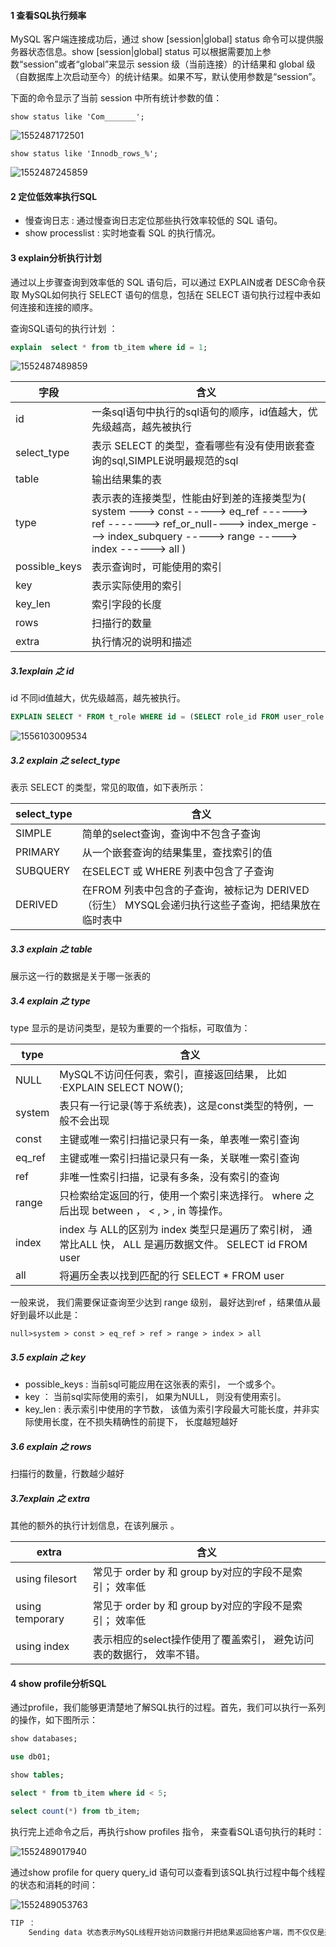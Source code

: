 #### 1 查看SQL执行频率

MySQL 客户端连接成功后，通过 show [session|global] status 命令可以提供服务器状态信息。show [session|global] status 可以根据需要加上参数“session”或者“global”来显示 session 级（当前连接）的计结果和 global 级（自数据库上次启动至今）的统计结果。如果不写，默认使用参数是“session”。

下面的命令显示了当前 session 中所有统计参数的值：

```
show status like 'Com_______';
```

![1552487172501](C:/Users/星星/Desktop/mysql/2/文档/assets/1552487172501.png)  

```
show status like 'Innodb_rows_%';
```

![1552487245859](C:/Users/星星/Desktop/mysql/2/文档/assets/1552487245859.png)

#### 2 定位低效率执行SQL

- 慢查询日志 : 通过慢查询日志定位那些执行效率较低的 SQL 语句。
- show processlist  : 实时地查看 SQL 的执行情况。

#### 3 explain分析执行计划

通过以上步骤查询到效率低的 SQL 语句后，可以通过 EXPLAIN或者 DESC命令获取 MySQL如何执行 SELECT 语句的信息，包括在 SELECT 语句执行过程中表如何连接和连接的顺序。

查询SQL语句的执行计划 ： 

```sql
explain  select * from tb_item where id = 1;
```

![1552487489859](C:/Users/星星/Desktop/mysql/2/文档/assets/1552487489859.png)  

| 字段          | 含义                                                         |
| ------------- | ------------------------------------------------------------ |
| id            | 一条sql语句中执行的sql语句的顺序，id值越大，优先级越高，越先被执行 |
| select_type   | 表示 SELECT 的类型，查看哪些有没有使用嵌套查询的sql,SIMPLE说明最规范的sql |
| table         | 输出结果集的表                                               |
| type          | 表示表的连接类型，性能由好到差的连接类型为( system  --->  const  ----->  eq_ref  ------>  ref  ------->  ref_or_null---->  index_merge  --->  index_subquery  ----->  range  ----->  index  ------> all ) |
| possible_keys | 表示查询时，可能使用的索引                                   |
| key           | 表示实际使用的索引                                           |
| key_len       | 索引字段的长度                                               |
| rows          | 扫描行的数量                                                 |
| extra         | 执行情况的说明和描述                                         |

##### 3.1explain 之 id

 id 不同id值越大，优先级越高，越先被执行。 

``` SQL
EXPLAIN SELECT * FROM t_role WHERE id = (SELECT role_id FROM user_role WHERE user_id = (SELECT id FROM t_user WHERE username = 'stu1'))
```

![1556103009534](C:/Users/星星/Desktop/mysql/2/文档/assets/1556103009534.png) 

##### 3.2 explain 之 select_type

 表示 SELECT 的类型，常见的取值，如下表所示：

| select_type | 含义                                                         |
| ----------- | ------------------------------------------------------------ |
| SIMPLE      | 简单的select查询，查询中不包含子查询                         |
| PRIMARY     | 从一个嵌套查询的结果集里，查找索引的值                       |
| SUBQUERY    | 在SELECT 或 WHERE 列表中包含了子查询                         |
| DERIVED     | 在FROM 列表中包含的子查询，被标记为 DERIVED（衍生） MYSQL会递归执行这些子查询，把结果放在临时表中 |

##### 3.3 explain 之 table

展示这一行的数据是关于哪一张表的 

##### 3.4 explain 之 type

type 显示的是访问类型，是较为重要的一个指标，可取值为： 

| type   | 含义                                                         |
| ------ | ------------------------------------------------------------ |
| NULL   | MySQL不访问任何表，索引，直接返回结果， 比如 ·EXPLAIN  SELECT NOW(); |
| system | 表只有一行记录(等于系统表)，这是const类型的特例，一般不会出现 |
| const  | 主键或唯一索引扫描记录只有一条，单表唯一索引查询             |
| eq_ref | 主键或唯一索引扫描记录只有一条，关联唯一索引查询             |
| ref    | 非唯一性索引扫描，记录有多条，没有索引的查询                 |
| range  | 只检索给定返回的行，使用一个索引来选择行。 where 之后出现 between ， < , > , in 等操作。 |
| index  | index 与 ALL的区别为  index 类型只是遍历了索引树， 通常比ALL 快， ALL 是遍历数据文件。 SELECT id  FROM user |
| all    | 将遍历全表以找到匹配的行 SELECT * FROM user                  |

一般来说， 我们需要保证查询至少达到 range 级别， 最好达到ref ，结果值从最好到最坏以此是：

```
null>system > const > eq_ref > ref > range > index > all
```

##### 3.5 explain 之  key

+ possible_keys : 当前sql可能应用在这张表的索引， 一个或多个。 
+ key ： 当前sql实际使用的索引， 如果为NULL， 则没有使用索引。
+ key_len : 表示索引中使用的字节数， 该值为索引字段最大可能长度，并非实际使用长度，在不损失精确性的前提下， 长度越短越好 

##### 3.6 explain 之 rows

扫描行的数量，行数越少越好

##### 3.7explain 之 extra

其他的额外的执行计划信息，在该列展示 。

| extra            | 含义                                                         |
| ---------------- | ------------------------------------------------------------ |
| using  filesort  | 常见于 order by 和 group by对应的字段不是索引； 效率低       |
| using  temporary | 常见于 order by 和 group by对应的字段不是索引； 效率低       |
| using  index     | 表示相应的select操作使用了覆盖索引， 避免访问表的数据行， 效率不错。 |

#### 4 show profile分析SQL

通过profile，我们能够更清楚地了解SQL执行的过程。首先，我们可以执行一系列的操作，如下图所示：

```sql
show databases;

use db01;

show tables;

select * from tb_item where id < 5;

select count(*) from tb_item;
```

执行完上述命令之后，再执行show profiles 指令， 来查看SQL语句执行的耗时：

![1552489017940](C:/Users/星星/Desktop/mysql/2/文档/assets/1552489017940.png)  

通过show  profile for  query  query_id 语句可以查看到该SQL执行过程中每个线程的状态和消耗的时间：

![1552489053763](C:/Users/星星/Desktop/mysql/2/文档/assets/1552489053763.png) 

```tex
TIP ：
	Sending data 状态表示MySQL线程开始访问数据行并把结果返回给客户端，而不仅仅是返回个客户端。由于在Sending data状态下，MySQL线程往往需要做大量的磁盘读取操作，所以经常是整各查询中耗时最长的状态。
```
